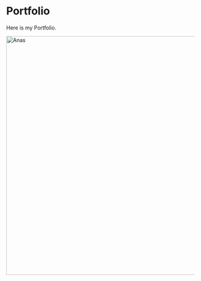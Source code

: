 # Portfolio
Here is my Portfolio.

<img width="636" alt="Anas" src="https://user-images.githubusercontent.com/99861500/191307923-75950f79-8d4f-4f4a-9017-f1505e053348.png">
